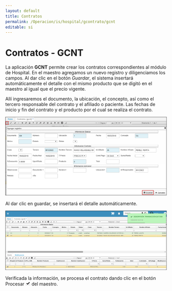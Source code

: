 ```yaml
---
layout: default
title: Contratos
permalink: /Operacion/is/hospital/gcontrato/gcnt
editable: si
---
```


# Contratos - GCNT

La aplicación **GCNT** permite crear los contratos correspondientes al módulo de Hospital. En el maestro agregamos un nuevo registro y diligenciamos los campos. Al dar clic en el botón _Guardar_, el sistema insertará automáticamente el detalle con el mismo producto que se digitó en el maestro al igual que el precio vigente.  

Allí ingresaremos el documento, la ubicación, el concepto, así como el tercero responsable del contrato y el afiliado o paciente. Las fechas de inicio y fin del contrato y el producto por el cual se realiza el contrato.  

![](gcnt.png)

Al dar clic en guardar, se insertará el detalle automáticamente.  

![](gcnt1.png)

Verificada la información, se procesa el contrato dando clic en el botón Procesar ![](procesar.png) del maestro.  